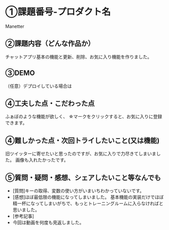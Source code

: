 # ①課題番号-プロダクト名
Manetter

## ②課題内容（どんな作品か）
チャットアプリ基本の機能と更新、削除、お気に入り機能を作りました。

## ③DEMO
（任意）デプロイしている場合は

## ④工夫した点・こだわった点
ふぁぼのような機能が欲しく、
☆マークをクリックすると、お気に入りに登録できます。

## ④難しかった点・次回トライしたいこと(又は機能)
旧ツイッターに寄せたいと思ったのですが、お気に入りで力尽きてしまいました。
画像も入れたかったです。

## ⑤質問・疑問・感想、シェアしたいこと等なんでも
- [質問]キーの取得、変数の使い方がいまいちわかっていないです。
- [感想]ほぼ最低限の機能になってしまいました。
  基本機能の実装だけでほぼ精一杯になってしまいがちで、もっとトレーニングルームに入らなければと思いました。
- [参考記事]
- 今回は動画を何度も見返しました。

